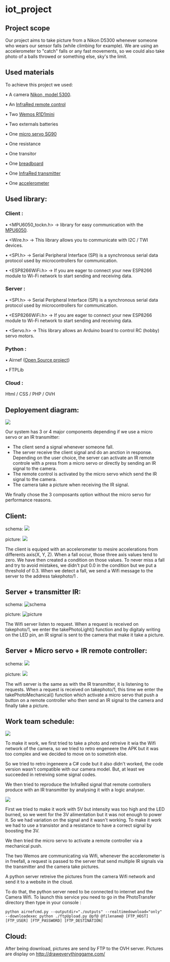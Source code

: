 # iot_project

## Project scope

Our project aims to take picture from a Nikon D5300 whenever someone who wears our sensor falls (while climbing for example).
We are using an accelerometer to "catch" falls or any fast movements, so we could also take photo of a balls throwed or something else, sky's the limit.

## Used materials

To achieve this project we used: 

•    A camera [Nikon, model 5300](https://www.nikon.fr/fr_FR/product/digital-cameras/slr/consumer/d5300-black).

•    An [InfraRed remote control](https://www.fnac.com/Nikon-telecommande-ML-L3/a1801482/w-4)

•    Two [Wemos R1D1mini](https://www.banggood.com/WeMos-D1-Mini-V2-NodeMcu-4M-Bytes-Lua-WIFI-Internet-Of-Things-Development-Board-Based-ESP8266-p-1115398.html?cur_warehouse=CN)

•    Two externals batteries 

•    One [micro servo SG90](https://boutique.semageek.com/fr/104-micro-servo-tower-pro-sg90.html)

•    One resistance

•    One transitor

•    One [breadboard](https://www.amazon.fr/breadboard/s?k=breadboard)

•    One [InfraRed transmitter](https://www.makerfabs.com/IR-Transmitter.html)

•    One [accelerometer](https://shop.mchobby.be/fr/breakout/127-accelerometre-3-axes-sortie-analogique--3232100001275-adafruit.html)

## Used library:

### Client :
  
  •    <MPU6050_tockn.h>    -> library for easy communication with the [MPU6050](https://www.amazon.fr/Capteur-MPU-6050-Module-analogique-acc%C3%A9l%C3%A9rom%C3%A8tre/dp/B00E1EQXL6).
  
  •    <Wire.h>             -> This library allows you to communicate with I2C / TWI devices.
  
  •    <SPI.h>              -> Serial Peripheral Interface (SPI) is a synchronous serial data protocol used by microcontrollers for communication.
  
  •    <ESP8266WiFi.h>      -> If you are eager to connect your new ESP8266 module to Wi-Fi network to start sending and receiving data.

### Server :

  •    <SPI.h>              -> Serial Peripheral Interface (SPI) is a synchronous serial data protocol used by microcontrollers for communication.
  
  •    <ESP8266WiFi.h>      -> If you are eager to connect your new ESP8266 module to Wi-Fi network to start sending and receiving data.
  
  •    <Servo.h>            -> This library allows an Arduino board to control RC (hobby) servo motors.

### Python :
  
  •    Airnef ([Open Source project](http://www.testcams.com/airnef/))
  
  •    FTPLib

### Cloud :

  Html / CSS / PHP / OVH

## Deployement diagram: 

![](https://i.ibb.co/wcF8Q9W/diagramme-deploiement.png)

Our system has 3 or 4 major components depending if we use a micro servo or an IR transmitter: 
  - The client send a signal whenever someone fall.
  - The server receive the client signal and do an anction in response. Depending on the user choice, the server can activate an IR remote controle with a press from a micro servo or directly by sending an IR signal to the camera.
  - The remote control is activated by the micro servo which send the IR signal to the camera.
  - The camera take a picture when receiving the IR signal.

We finally chose the 3 composants option without the micro servo for performance reasons.

## Client:
schema:
![](https://files.slack.com/files-pri/T361AN0CE-FJ3JX9XAA/image.png)

picture:
![](https://i.ibb.co/Y8RLyFH/DSC-0100.jpg)


The client is equiped with an accelerometer to mesire accelerations from differents axis(X, Y, Z). When a fall occur, those three axis values tend to zero. We have then created a condition on those values. To never miss a fall and try to avoid mistakes, we didn't put 0.0 in the condition but we put a threshold of 0.3. 
When we detect a fall, we send a Wifi message to the server to the address takephoto/1 .

## Server + transmitter IR:
schema:
![schema](https://files.slack.com/files-pri/T361AN0CE-FHV5N2LU9/image.png)

picture:
![picture](https://i.ibb.co/2SWD4g3/DSC-0106.jpg)

The Wifi server listen to request. 
When a request is received on takephoto/1, we enter the takePhotoLight() function and by digitaly writing on the LED pin, an IR signal is sent to the camera that make it take a picture.


## Server + Micro servo + IR remote controller:
schema:
![](https://files.slack.com/files-pri/T361AN0CE-FJ1CUQ3TP/image.png)

picture:
![](https://i.ibb.co/S5XzFFG/DSC-0108.jpg)

The wifi server is the same as with the IR transmitter, it is listening to requests.
When a request is received on takephoto/1, this time we enter the takePhotoMechanical() function which activate a micro servo that push a button on a remote controller who then send an IR signal to the camera and finally take a picture.

## Work team schedule:

![](https://i.ibb.co/vwqH4wt/Capture.png)


To make it work, we first tried to take a photo and retreive it wia the Wifi network of the camera, so we tried to retro engeneere the APK but it was too complex and we decided to move on to sometinh else.

So we tried to retro ingeneere a C# code but it also didn't worked, the code version wasn't compatible with our camera model. But, at least we succeeded in retreiving some signal codes.

We then tried to reproduce the InfraRed signal that remote controllers produce with an IR transmitter by analysing it with a logic analyser.

![](https://i.ibb.co/PzdNnfj/Screenshot-from-2019-04-17-18-09-41.png)

First we tried to make it work with 5V but intensity was too high and the LED burned, so we went for the 3V alimentation but it was not enough to power it. So we had variation on the signal and it wasn't working. To make it work we had to use a transistor and a resistance to have a correct signal by boosting the 3V.

We then tried the micro servo to activate a remote controller via a mechanical push.

The two Wemos are communicating via Wifi, whenever the accelerometer is in freefall, a request is passed to the server that send multiple IR signals via the transmitter and the camera take pictures.

A python server retreive the pictures from the camera Wifi network and send it to a website in the cloud.

To do that, the python server need to be connected to internet and the Camera Wifi. To launch this service you need to go in the PhotoTransfer directory then type in your console :

`python airnefcmd.py --outputdir="./outputs" --realtimedownload="only" --downloadexec python ./ftpUpload.py @pf@ @filename@ [FTP_HOST] [FTP_USER] [FTP_PASSWORD] [FTP_DESTINATION]`

## Cloud:

After being download, pictures are send by FTP to the OVH server. Pictures are display on http://draweverythinggame.com/
